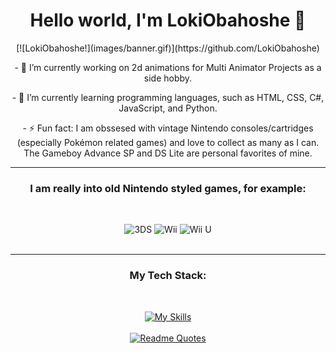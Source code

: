 <div align="center">

<h1>Hello world, I'm LokiObahoshe 👋</h1>
[![LokiObahoshe!](images/banner.gif)](https://github.com/LokiObahoshe)

<p>- 🔭 I’m currently working on 2d animations for Multi Animator Projects as a side hobby.</p>
<p>- 🌱 I’m currently learning programming languages, such as HTML, CSS, C#, JavaScript, and Python.</p>
<p>- ⚡ Fun fact: I am obssesed with vintage Nintendo consoles/cartridges (especially Pokémon related games) and love to collect as many as I can. The Gameboy Advance SP and DS Lite are personal favorites of mine.</p>

<hr>

<h3>I am really into old Nintendo styled games, for example:</h3>
<br>

![3DS](https://img.shields.io/badge/3DS-D12228?style=for-the-badge&logo=nintendo-3ds&logoColor=white)
![Wii](https://img.shields.io/badge/Wii-8B8B8B?style=for-the-badge&logo=wii&logoColor=white)
![Wii U](https://img.shields.io/badge/Wii%20U-8B8B8B?style=for-the-badge&logo=wiiu&logoColor=white)  
<br>
<hr>
<h3>My Tech Stack:</h3>
<br>
  
[![My Skills](https://skillicons.dev/icons?i=js,html,css,js,cs,py,unity,vscode)](https://skillicons.dev)
<br>
<br>
[![Readme Quotes](https://quotes-github-readme.vercel.app/api?quote=The+code+doesn't+works...+Why?..+Now+the+code+works...+Why?..&type=horizontal&theme=dracula&border=true)](https://github.com/piyushsuthar/github-readme-quotes)
</div>


<!--
**LokiObahoshe/LokiObahoshe** is a ✨ _special_ ✨ repository because its `README.md` (this file) appears on your GitHub profile.

Here are some ideas to get you started:

- 🔭 I’m currently working on ...
- 🌱 I’m currently learning ...
- 👯 I’m looking to collaborate on ...
- 🤔 I’m looking for help with ...
- 💬 Ask me about ...
- 📫 How to reach me: ...
- 😄 Pronouns: ...
- ⚡ Fun fact: ...
-->
